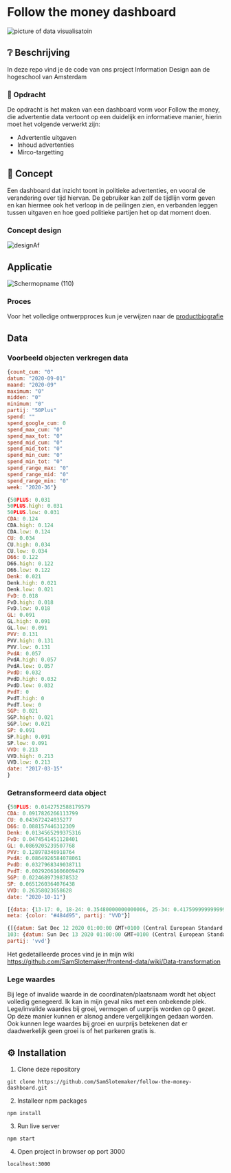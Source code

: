 # Follow the money dashboard
![picture of data visualisatoin](https://www.nudge.nl/media/filer_public/5d/a4/5da49d00-a5cb-48c6-9f4c-84cd6c446053/5e4f2ea5457d-ftm_logo_v2_dark__8__1.png)

## :grey_question: Beschrijving
In deze repo vind je de code van ons project Information Design aan de hogeschool van Amsterdam

### :red_car:  Opdracht 
De opdracht is het maken van een dashboard vorm voor Follow the money, die advertentie data vertoont op een duidelijk en informatieve manier, hierin moet het volgende verwerkt zijn: 
- Advertentie uitgaven
- Inhoud advertenties
- Mirco-targetting


## :pencil: Concept 

Een dashboard dat inzicht toont in politieke advertenties, en vooral de verandering over tijd hiervan. De gebruiker kan zelf de tijdlijn vorm geven en kan hiermee ook het verloop in de peilingen zien, en verbanden leggen tussen uitgaven en hoe goed politieke partijen het op dat moment doen. 

### Concept design
![designAf](https://user-images.githubusercontent.com/60625329/105186675-3fb12b00-5b32-11eb-91fe-f78b12625ef2.png)


## Applicatie 
![Schermopname (110)](https://user-images.githubusercontent.com/60625329/105186382-f2cd5480-5b31-11eb-9dd1-8cf90fb3ac37.png)

### Proces
Voor het volledige ontwerpproces kun je verwijzen naar de 
[productbiografie](https://www.dropbox.com/scl/fi/krnrqvep5wtqk744d2i7y/Follow-the-money_-Documentation.paper?dl=0&rlkey=d14n5yo96cn5tltjmrle04myt)


## Data
### Voorbeeld objecten verkregen data
```js
{count_cum: "0"
datum: "2020-09-01"
maand: "2020-09"
maximum: "0"
midden: "0"
minimum: "0"
partij: "50Plus"
spend: ""
spend_google_cum: 0
spend_max_cum: "0"
spend_max_tot: "0"
spend_mid_cum: "0"
spend_mid_tot: "0"
spend_min_cum: "0"
spend_min_tot: "0"
spend_range_max: "0"
spend_range_mid: "0"
spend_range_min: "0"
week: "2020-36"}
```

```js
{50PLUS: 0.031
50PLUS.high: 0.031
50PLUS.low: 0.031
CDA: 0.124
CDA.high: 0.124
CDA.low: 0.124
CU: 0.034
CU.high: 0.034
CU.low: 0.034
D66: 0.122
D66.high: 0.122
D66.low: 0.122
Denk: 0.021
Denk.high: 0.021
Denk.low: 0.021
FvD: 0.018
FvD.high: 0.018
FvD.low: 0.018
GL: 0.091
GL.high: 0.091
GL.low: 0.091
PVV: 0.131
PVV.high: 0.131
PVV.low: 0.131
PvdA: 0.057
PvdA.high: 0.057
PvdA.low: 0.057
PvdD: 0.032
PvdD.high: 0.032
PvdD.low: 0.032
PvdT: 0
PvdT.high: 0
PvdT.low: 0
SGP: 0.021
SGP.high: 0.021
SGP.low: 0.021
SP: 0.091
SP.high: 0.091
SP.low: 0.091
VVD: 0.213
VVD.high: 0.213
VVD.low: 0.213
date: "2017-03-15"
}
```

### Getransformeerd data object
```js
{50PLUS: 0.0142752588179579
CDA: 0.0917826266113799
CU: 0.043672424035277
D66: 0.088157446312309
Denk: 0.0134565299375316
FvD: 0.0474541451128401
GL: 0.0869205239507768
PVV: 0.128978346918764
PvdA: 0.0864926584078061
PvdD: 0.0327968349038711
PvdT: 0.00292061606009479
SGP: 0.0224689739878532
SP: 0.0651260364076438
VVD: 0.26358023658628
date: "2020-10-11"}
```

```js
[{data: {13-17: 0, 18-24: 0.35480000000000006, 25-34: 0.41759999999999997, 35-44: 0.3136, 45-54: 0.38539999999999996, …}
meta: {color: "#484d95", partij: "VVD"}] 
```

```js
{[{datum: Sat Dec 12 2020 01:00:00 GMT+0100 (Central European Standard Time), spend_google_cum: 9800}
103: {datum: Sun Dec 13 2020 01:00:00 GMT+0100 (Central European Standard Time), spend_google_cum: 10450}]
partij: 'vvd'}
```

Het gedetailleerde proces vind je in mijn wiki
https://github.com/SamSlotemaker/frontend-data/wiki/Data-transformation

### Lege waardes
Bij lege of invalide waarde in de coordinaten/plaatsnaam wordt het object volledig genegeerd. Ik kan in mijn geval niks met een onbekende plek. 
Lege/invalide waardes bij groei, vermogen of uurprijs worden op 0 gezet. Op deze manier kunnen er alsnog andere vergelijkingen gedaan worden. Ook kunnen lege waardes bij groei en uurprijs betekenen dat er daadwerkelijk geen groei is of het parkeren gratis is. 

## :gear: Installation
1. Clone deze repository
```
git clone https://github.com/SamSlotemaker/follow-the-money-dashboard.git
```
2. Installeer npm packages
```
npm install
```
3. Run live server
```
npm start
```
4. Open project in browser op port 3000
```
localhost:3000
```

